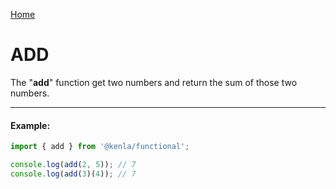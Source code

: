 [Home](./../../README.md)

# ADD

The "**add**" function get two numbers and return the sum of those two numbers.

---

#### Example:

```typescript
import { add } from '@kenla/functional';

console.log(add(2, 5)); // 7
console.log(add(3)(4)); // 7
```
